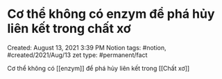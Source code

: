 ---
---

# Cơ thể không có enzym để phá hủy liên kết trong chất xơ

Created: August 13, 2021 3:39 PM
Notion tags: #notion, #created/2021/Aug/13
zet type: #permanent/fact

Cơ thể không có [[enzym]] để phá hủy liên kết trong [[Chất xơ]]